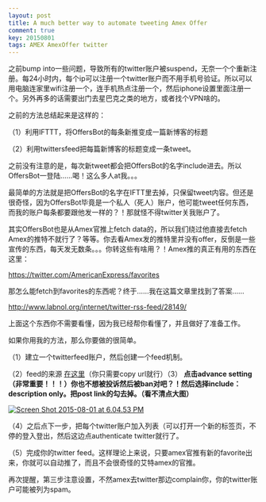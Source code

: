```yaml
---
layout: post
title: A much better way to automate tweeting Amex Offer
comment: true
key: 20150801
tags: AMEX AmexOffer twitter
---
```


之前bump into一些问题，导致所有的twitter账户被suspend，无奈一个个重新注册。每24小时内，每个ip可以注册一个twitter账户而不用手机号验证。所以可以用电脑连家里wifi注册一个，连手机热点注册一个，然后iphone设置里面注册一个。另外再多的话需要出门去星巴克之类的地方，或者找个VPN啥的。

之前的方法总结起来是这样的：

（1）利用IFTTT，将OffersBot的每条新推变成一篇新博客的标题

（2）利用twittersfeed把每篇新博客的标题变成一条tweet。

之前没有注意的是，每次新tweet都会把OffersBot的名字include进去。所以OffersBot一登陆……喝！这么多人at我。。。

最简单的方法就是把OffersBot的名字在IFTT里去掉，只保留tweet内容。但还是很奇怪，因为OffersBot毕竟是一个私人（死人）账户，他可能tweet任何东西，而我的账户每条都要跟他发一样的？！那就怪不得twitter关我账户了。

其实OffersBot也是从Amex官推上fetch data的，所以我们绕过他直接去fetch Amex的推特不就行了？等等。你去看Amex发的推特里并没有offer，反倒是一些宣传的东西，每天发无数条。。。你转这些有啥用？！Amex推的真正有用的东西在这里：

https://twitter.com/AmericanExpress/favorites

那怎么能fetch到favorites的东西呢？终于……我在这篇文章里找到了答案……

http://www.labnol.org/internet/twitter-rss-feed/28149/

上面这个东西你不需要看懂，因为我已经帮你看懂了，并且做好了准备工作。

如果你用我的方法，那么你要做的很简单。

（1）建立一个twitterfeed账户，然后创建一个feed机制。

（2）feed的来源
[在这里](https://script.google.com/macros/s/AKfycbxdQ2gI8-DFT3X9f7xs1S-YGjCPXrMpt0WF-eHfo-cL9nYpTh0/exec?627592612237737985)（你只需要copy url就行）（3）
**点击advance setting（非常重要！！！）你也不想被投诉然后被ban对吧？！然后选择include：description only。把post link的勾去掉。（看不清点大图）**

[![Screen Shot 2015-08-01 at 6.04.53 PM](https://willguxy.files.wordpress.com/2015/08/screen-shot-2015-08-01-at-6-04-53-pm.png?w=300)](https://willguxy.files.wordpress.com/2015/08/screen-shot-2015-08-01-at-6-04-53-pm.png)

（4）之后点下一步，把每个twitter账户加入列表（可以打开一个新的标签页，不停的登入登出，然后这边点authenticate twitter就行了。

（5）完成你的twitter feed。这样理论上来说，只要amex官推有新的favorite出来，你就可以自动推了，而且不会很奇怪的艾特amex的官推。

再次提醒，第三步注意设置，不然amex去twitter那边complain你，你的twitter账户可能被列为spam。

